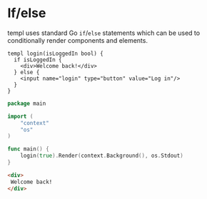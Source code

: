 # If/else

templ uses standard Go `if`/`else` statements which can be used to conditionally render components and elements.

```templ title="component.templ"
templ login(isLoggedIn bool) {
  if isLoggedIn {
    <div>Welcome back!</div>
  } else {
    <input name="login" type="button" value="Log in"/>
  }
}
```

```go title="main.go"
package main

import (
	"context"
	"os"
)

func main() {
	login(true).Render(context.Background(), os.Stdout)
}
```

```html title="Output"
<div>
 Welcome back!
</div>
```
